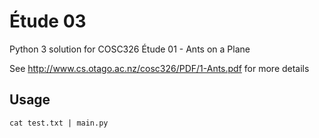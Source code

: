 # Étude 03

Python 3 solution for COSC326 Étude 01 - Ants on a Plane

See http://www.cs.otago.ac.nz/cosc326/PDF/1-Ants.pdf for more details

## Usage

```
cat test.txt | main.py
```
